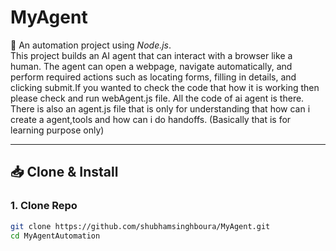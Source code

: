 # MyAgent

🚀 An automation project using *Node.js*.  
This project builds an AI agent that can interact with a browser like a human. The agent can open a webpage, navigate automatically, and perform required actions such as locating forms, filling in details, and clicking submit.If you wanted to check the code that how it is working then please check and run webAgent.js file. All the code of ai agent is there.
There is also an agent.js file that is only for understanding that how can i create a agent,tools and how can i do handoffs. (Basically that is for learning purpose only)

---

## 📥 Clone & Install

### 1. Clone Repo
```bash
git clone https://github.com/shubhamsinghboura/MyAgent.git
cd MyAgentAutomation
